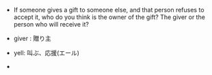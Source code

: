 
* If someone gives a gift to someone else, and that person refuses to accept it, who do you think is the owner of the gift? The giver or the person who will receive it?

* giver : 贈り主
* yell: 叫ぶ、応援(エール)
* 